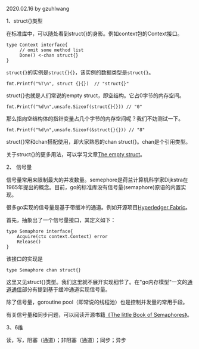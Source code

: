 2020.02.16 by gzuhlwang

1、struct{}类型

在标准库中，可以随处看到struct{}的身影。例如context包的Context接口。

```
type Context interface{
     // omit some method list
     Done() <-chan struct{}
}
```

`struct{}`的实例是`struct{}{}`，该实例的数据类型是`struct{}`。

```
fmt.Printf("%T\n", struct {}{})  // "struct{}"
```

struct{}也就是人们常说的empty struct，即空结构。它占0字节的内存空间。

```
fmt.Printf("%d\n",unsafe.Sizeof(struct{}{})) // "0"
```

那么指向空结构体的指针变量占几个字节的内存空间呢？我们不妨测试一下。

```
fmt.Printf("%d\n",unsafe.Sizeof(&struct{}{})) // "8"
```

struct{}常和chan搭配使用，即大家熟悉的chan struct{}。chan是个引用类型。

关于struct{}的更多用法，可以学习文章[The empty struct](https://dave.cheney.net/2014/03/25/the-empty-struct)。



2、 信号量

信号量常用来限制最大的并发数量。semephore是荷兰计算机科学家Dijkstra在1965年提出的概念。目前，go的标准库没有信号量(semaphore)原语的内置实现。

很多go实现的信号量是基于带缓冲的通道。例如开源项目[Hyperledger Fabric](https://github.com/hyperledger/fabric)。

首先，抽象出了一个信号量接口，其定义如下：

```
type Semaphore interface{
	Acquire(ctx context.Context) error
	Release()
}
```

该接口的实现是

```
type Semaphore chan struct{}
```

这里又见struct{}类型。我们这里就不展开实现细节了。在"go内存模型"一文的[通道通信](https://golang.google.cn/ref/mem#tmp_7)部分有提到基于缓冲通道实现信号量。

除了信号量，goroutine pool（即常说的线程池）也是控制并发量的常用手段。

有关信号量和同步问题，可以阅读开源书籍[《The little Book of Semaphores》](http://greenteapress.com/semaphores/LittleBookOfSemaphores.pdf)。

3、6维

读，写，阻塞（通道）；非阻塞（通道）；同步；异步